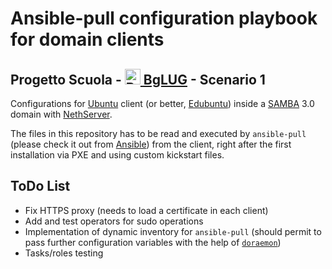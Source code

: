 # Ansible-pull configuration playbook for domain clients #

## Progetto Scuola - [<img src="https://avatars1.githubusercontent.com/u/12886037?v=3&s=200" width="25" height="25" alt="BgLUG logo" /> BgLUG][bglug] - Scenario 1 ##

Configurations for [Ubuntu][] client (or better, [Edubuntu][]) inside a
[SAMBA][] 3.0 domain with [NethServer][].

The files in this repository has to be read and executed by `ansible-pull`
(please check it out from [Ansible][]) from the client, right after the first
installation via PXE and using custom kickstart files.

## ToDo List ##

* Fix HTTPS proxy (needs to load a certificate in each client)
* Add and test operators for sudo operations
* Implementation of dynamic inventory for `ansible-pull` (should permit to
  pass further configuration variables with the help of
[`doraemon`](https://github.com/bglug-it/doraemon))
* Tasks/roles testing

[bglug]: http://bglug.it "BgLUG Homepage"
[ubuntu]: http://www.ubuntu.com
[edubuntu]: http://www.edubuntu.com
[nethserver]: http://www.nethserver.org
[samba]: http://www.samba.org
[ansible]: http://www.ansible.com
